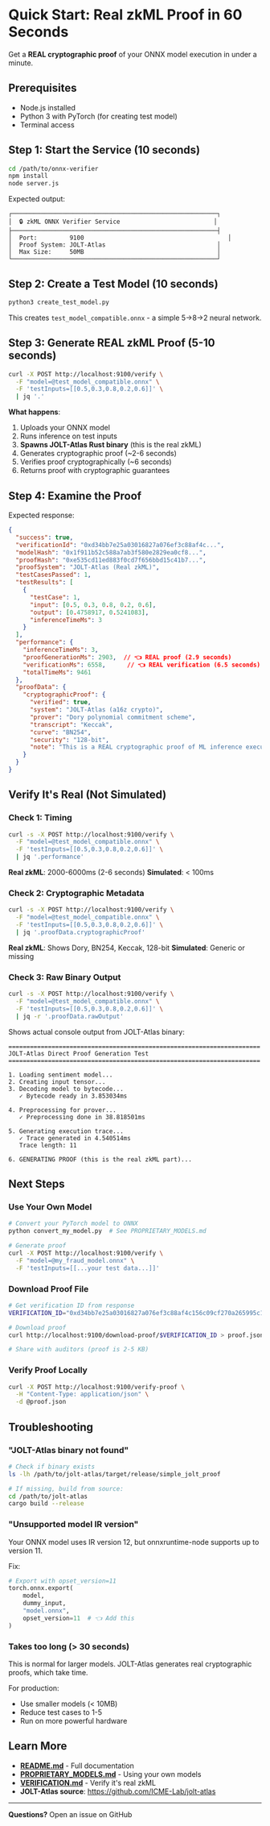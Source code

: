 # Quick Start: Real zkML Proof in 60 Seconds

Get a **REAL cryptographic proof** of your ONNX model execution in under a minute.

## Prerequisites

- Node.js installed
- Python 3 with PyTorch (for creating test model)
- Terminal access

## Step 1: Start the Service (10 seconds)

```bash
cd /path/to/onnx-verifier
npm install
node server.js
```

Expected output:
```
┌─────────────────────────────────────────────────────────┐
│  🔒 zkML ONNX Verifier Service                          │
├─────────────────────────────────────────────────────────┤
│  Port:         9100                                        │
│  Proof System: JOLT-Atlas                               │
│  Max Size:     50MB                                     │
└─────────────────────────────────────────────────────────┘
```

## Step 2: Create a Test Model (10 seconds)

```bash
python3 create_test_model.py
```

This creates `test_model_compatible.onnx` - a simple 5→8→2 neural network.

## Step 3: Generate REAL zkML Proof (5-10 seconds)

```bash
curl -X POST http://localhost:9100/verify \
  -F "model=@test_model_compatible.onnx" \
  -F 'testInputs=[[0.5,0.3,0.8,0.2,0.6]]' \
  | jq '.'
```

**What happens**:
1. Uploads your ONNX model
2. Runs inference on test inputs
3. **Spawns JOLT-Atlas Rust binary** (this is the real zkML)
4. Generates cryptographic proof (~2-6 seconds)
5. Verifies proof cryptographically (~6 seconds)
6. Returns proof with cryptographic guarantees

## Step 4: Examine the Proof

Expected response:
```json
{
  "success": true,
  "verificationId": "0xd34bb7e25a03016827a076ef3c88af4c...",
  "modelHash": "0x1f911b52c588a7ab3f580e2829ea0cf8...",
  "proofHash": "0xe535cd11ed883f0cd7f656bbd15c41b7...",
  "proofSystem": "JOLT-Atlas (Real zkML)",
  "testCasesPassed": 1,
  "testResults": [
    {
      "testCase": 1,
      "input": [0.5, 0.3, 0.8, 0.2, 0.6],
      "output": [0.4758917, 0.5241083],
      "inferenceTimeMs": 3
    }
  ],
  "performance": {
    "inferenceTimeMs": 3,
    "proofGenerationMs": 2903,  // 👈 REAL proof (2.9 seconds)
    "verificationMs": 6558,      // 👈 REAL verification (6.5 seconds)
    "totalTimeMs": 9461
  },
  "proofData": {
    "cryptographicProof": {
      "verified": true,
      "system": "JOLT-Atlas (a16z crypto)",
      "prover": "Dory polynomial commitment scheme",
      "transcript": "Keccak",
      "curve": "BN254",
      "security": "128-bit",
      "note": "This is a REAL cryptographic proof of ML inference execution"
    }
  }
}
```

## Verify It's Real (Not Simulated)

### Check 1: Timing
```bash
curl -s -X POST http://localhost:9100/verify \
  -F "model=@test_model_compatible.onnx" \
  -F 'testInputs=[[0.5,0.3,0.8,0.2,0.6]]' \
  | jq '.performance'
```

**Real zkML**: 2000-6000ms (2-6 seconds)
**Simulated**: < 100ms

### Check 2: Cryptographic Metadata
```bash
curl -s -X POST http://localhost:9100/verify \
  -F "model=@test_model_compatible.onnx" \
  -F 'testInputs=[[0.5,0.3,0.8,0.2,0.6]]' \
  | jq '.proofData.cryptographicProof'
```

**Real zkML**: Shows Dory, BN254, Keccak, 128-bit
**Simulated**: Generic or missing

### Check 3: Raw Binary Output
```bash
curl -s -X POST http://localhost:9100/verify \
  -F "model=@test_model_compatible.onnx" \
  -F 'testInputs=[[0.5,0.3,0.8,0.2,0.6]]' \
  | jq -r '.proofData.rawOutput'
```

Shows actual console output from JOLT-Atlas binary:
```
======================================================================
JOLT-Atlas Direct Proof Generation Test
======================================================================

1. Loading sentiment model...
2. Creating input tensor...
3. Decoding model to bytecode...
   ✓ Bytecode ready in 3.853034ms

4. Preprocessing for prover...
   ✓ Preprocessing done in 38.818501ms

5. Generating execution trace...
   ✓ Trace generated in 4.540514ms
   Trace length: 11

6. GENERATING PROOF (this is the real zkML part)...
```

## Next Steps

### Use Your Own Model

```bash
# Convert your PyTorch model to ONNX
python convert_my_model.py  # See PROPRIETARY_MODELS.md

# Generate proof
curl -X POST http://localhost:9100/verify \
  -F "model=@my_fraud_model.onnx" \
  -F 'testInputs=[[...your test data...]]'
```

### Download Proof File

```bash
# Get verification ID from response
VERIFICATION_ID="0xd34bb7e25a03016827a076ef3c88af4c156c09cf270a265995c1e83f2da9bac6"

# Download proof
curl http://localhost:9100/download-proof/$VERIFICATION_ID > proof.json

# Share with auditors (proof is 2-5 KB)
```

### Verify Proof Locally

```bash
curl -X POST http://localhost:9100/verify-proof \
  -H "Content-Type: application/json" \
  -d @proof.json
```

## Troubleshooting

### "JOLT-Atlas binary not found"
```bash
# Check if binary exists
ls -lh /path/to/jolt-atlas/target/release/simple_jolt_proof

# If missing, build from source:
cd /path/to/jolt-atlas
cargo build --release
```

### "Unsupported model IR version"
Your ONNX model uses IR version 12, but onnxruntime-node supports up to version 11.

Fix:
```python
# Export with opset_version=11
torch.onnx.export(
    model,
    dummy_input,
    "model.onnx",
    opset_version=11  # 👈 Add this
)
```

### Takes too long (> 30 seconds)
This is normal for larger models. JOLT-Atlas generates real cryptographic proofs, which take time.

For production:
- Use smaller models (< 10MB)
- Reduce test cases to 1-5
- Run on more powerful hardware

## Learn More

- **[README.md](README.md)** - Full documentation
- **[PROPRIETARY_MODELS.md](PROPRIETARY_MODELS.md)** - Using your own models
- **[VERIFICATION.md](VERIFICATION.md)** - Verify it's real zkML
- **JOLT-Atlas source**: https://github.com/ICME-Lab/jolt-atlas

---

**Questions?** Open an issue on GitHub

